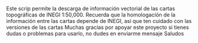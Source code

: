 Este scrip permite la descarga de información vectorial de las cartas topográficas de INEGI 1:50,000. 
Recuerda que la homologacíón de la información entre las cartas depende de INEGI, asi que ten cuidado con las versiones de las cartas
Muchas gracias por apoyar este proyecto
si tienes dudas o problemas para usarlo, no dudes en enviarme mensaje
Saludos
